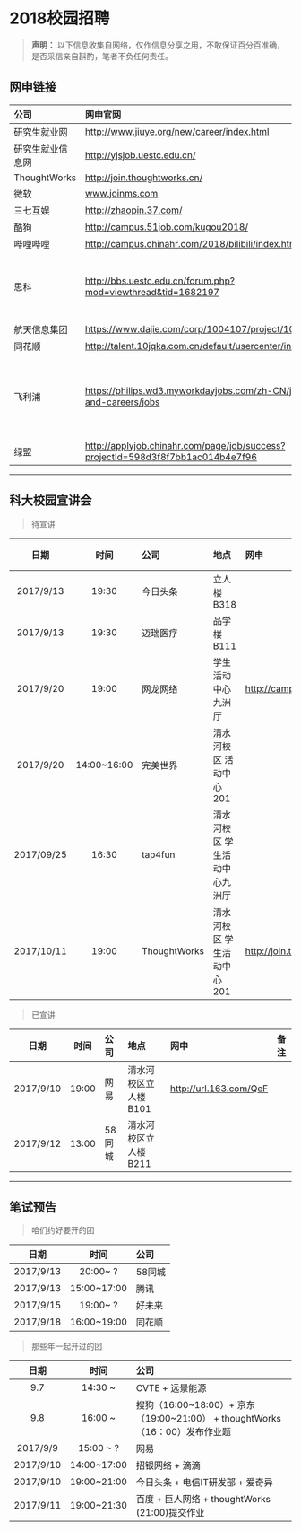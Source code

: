 # 2018校园招聘
> **声明：** 以下信息收集自网络，仅作信息分享之用，不敢保证百分百准确，是否采信亲自斟酌，笔者不负任何责任。

## <a id="wangshen"> 网申链接 </a>

| 公司 | 网申官网 | 备注 |
| :----| :--- | :----|
| 研究生就业网 | http://www.jiuye.org/new/career/index.html|
| 研究生就业信息网| http://yjsjob.uestc.edu.cn/|
| ThoughtWorks | http://join.thoughtworks.cn/|
| 微软 | www.joinms.com | |
| 三七互娱 | http://zhaopin.37.com/ |
| 酷狗 | http://campus.51job.com/kugou2018/ | 
| 哔哩哔哩 | http://campus.chinahr.com/2018/bilibili/index.html|
| 思科 | http://bbs.uestc.edu.cn/forum.php?mod=viewthread&tid=1682197 | 9月22日研发类笔试|
| 航天信息集团 | https://www.dajie.com/corp/1004107/project/100594 |
| 同花顺 | http://talent.10jqka.com.cn/default/usercenter/index/ |
| 飞利浦| https://philips.wd3.myworkdayjobs.com/zh-CN/jobs-and-careers/jobs | （简历投递过程很简单）|
| 绿盟 | http://applyjob.chinahr.com/page/job/success?projectId=598d3f8f7bb1ac014b4e7f96 |

----
## <a id="xuanjianghui"> 科大校园宣讲会 </a>
> 待宣讲

| 日期 | 时间 | 公司 | 地点 | 网申 |备注|
| :--: | :--: | :-- | :--- |:--- |:--- |
| 2017/9/13|19:30 | 今日头条| 立人楼 B318 | | 
| 2017/9/13|19:30 | 迈瑞医疗 | 品学楼 B111| | 
| 2017/9/20|19:00 | 网龙网络    | 学生活动中心九洲厅 | http://campus.51job.com/2018nd| 
|2017/9/20 | 14:00~16:00| 完美世界| 清水河校区 活动中心201 |
| 2017/09/25 | 16:30 |	 tap4fun |清水河校区 学生活动中心九洲厅 | |
| 2017/10/11  | 19:00 | ThoughtWorks   |清水河校区 学生活动中心201 | http://join.thoughtworks.cn/ |


> 已宣讲

| 日期 | 时间 | 公司 | 地点 | 网申 |备注|
| :--: | :--: | :-- | :--- |:--- |:--- |
| 2017/9/10 | 19:00 |网易       |   清水河校区立人楼B101 | http://url.163.com/QeF|
| 2017/9/12 | 13:00 |58同城       |   清水河校区立人楼B211 | |
----
## <a id="bishi"> 笔试预告 </a>

> 咱们约好要开的团

|日期 | 时间 | 公司 | 
|:---: | :---:| :--- |
|2017/9/13| 20:00~ ? | 58同城 |
|2017/9/13| 15:00~17:00 | 腾讯 |
|2017/9/15| 19:00~ ? | 好未来 |
|2017/9/18| 16:00~19:00 | 同花顺|

> 那些年一起开过的团

|日期 | 时间 | 公司 | 
|:---: | :---:| :--- |
|9.7 | 14:30 ~ |CVTE + 远景能源|
|9.8 | 16:00 ~ |搜狗（16:00\~18:00）+ 京东（19:00\~21:00） + thoughtWorks（16：00）发布作业题|
|2017/9/9| 15:00 ~ ? | 网易 |
|2017/9/10| 14:00~17:00 | 招银网络 + 滴滴|
|2017/9/10| 19:00~21:00 | 今日头条 + 电信IT研发部 + 爱奇异 |
|2017/9/11| 19:00~21:30 |百度 + 巨人网络 + thoughtWorks (21:00)提交作业|
